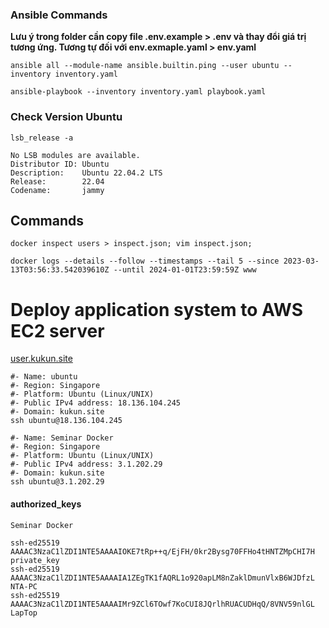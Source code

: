 ### Ansible Commands
**Lưu ý trong folder cần copy file .env.example > .env và thay đổi giá trị tương ứng. Tương tự đối với env.exmaple.yaml > env.yaml**
```shell
ansible all --module-name ansible.builtin.ping --user ubuntu --inventory inventory.yaml
```
```shell
ansible-playbook --inventory inventory.yaml playbook.yaml
```

### Check Version Ubuntu
```shell
lsb_release -a
```
```
No LSB modules are available.
Distributor ID: Ubuntu
Description:    Ubuntu 22.04.2 LTS
Release:        22.04
Codename:       jammy
```

## Commands
```shell
docker inspect users > inspect.json; vim inspect.json;
```
```shell
docker logs --details --follow --timestamps --tail 5 --since 2023-03-13T03:56:33.542039610Z --until 2024-01-01T23:59:59Z www
```
# Deploy application system to AWS EC2 server
[user.kukun.site](http://user.kukun.site/)

```shell
#- Name: ubuntu
#- Region: Singapore
#- Platform: Ubuntu (Linux/UNIX)
#- Public IPv4 address: 18.136.104.245
#- Domain: kukun.site
ssh ubuntu@18.136.104.245
```

```shell
#- Name: Seminar Docker
#- Region: Singapore
#- Platform: Ubuntu (Linux/UNIX)
#- Public IPv4 address: 3.1.202.29
#- Domain: kukun.site
ssh ubuntu@3.1.202.29
```

#### authorized_keys

```shell
Seminar Docker

ssh-ed25519 AAAAC3NzaC1lZDI1NTE5AAAAIOKE7tRp++q/EjFH/0kr2Bysg70FFHo4tHNTZMpCHI7H private_key
ssh-ed25519 AAAAC3NzaC1lZDI1NTE5AAAAIA1ZEgTK1fAQRL1o920apLM8nZaklDmunVlxB6WJDfzL NTA-PC
ssh-ed25519 AAAAC3NzaC1lZDI1NTE5AAAAIMr9ZCl6TOwf7KoCUI8JQrlhRUACUDHqQ/8VNV59nlGL LapTop
```
